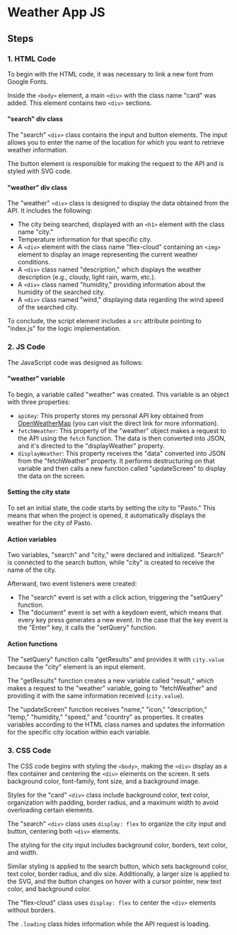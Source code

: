 # **Weather App JS**

## **Steps**

### **1. HTML Code**
To begin with the HTML code, it was necessary to link a new font from Google Fonts.

Inside the `<body>` element, a main `<div>` with the class name "card" was added. This element contains two `<div>` sections.

#### **"search" div class**
The "search" `<div>` class contains the input and button elements. The input allows you to enter the name of the location for which you want to retrieve weather information.

The button element is responsible for making the request to the API and is styled with SVG code.

#### **"weather" div class**
The "weather" `<div>` class is designed to display the data obtained from the API. It includes the following:
- The city being searched, displayed with an `<h1>` element with the class name "city."
- Temperature information for that specific city.
- A `<div>` element with the class name "flex-cloud" containing an `<img>` element to display an image representing the current weather conditions.
- A `<div>` class named "description," which displays the weather description (e.g., cloudy, light rain, warm, etc.).
- A `<div>` class named "humidity," providing information about the humidity of the searched city.
- A `<div>` class named "wind," displaying data regarding the wind speed of the searched city.

To conclude, the script element includes a `src` attribute pointing to "index.js" for the logic implementation.

### **2. JS Code**
The JavaScript code was designed as follows:

#### **"weather" variable**

To begin, a variable called "weather" was created. This variable is an object with three properties:

- `apiKey`: This property stores my personal API key obtained from [OpenWeatherMap](https://openweathermap.org/) (you can visit the direct link for more information).
- `fetchWeather`: This property of the "weather" object makes a request to the API using the `fetch` function. The data is then converted into JSON, and it's directed to the "displayWeather" property.
- `displayWeather`: This property receives the "data" converted into JSON from the "fetchWeather" property. It performs destructuring on that variable and then calls a new function called "updateScreen" to display the data on the screen.

#### **Setting the city state**

To set an initial state, the code starts by setting the city to "Pasto." This means that when the project is opened, it automatically displays the weather for the city of Pasto.

#### **Action variables**

Two variables, "search" and "city," were declared and initialized. "Search" is connected to the search button, while "city" is created to receive the name of the city.

Afterward, two event listeners were created:
- The "search" event is set with a click action, triggering the "setQuery" function.
- The "document" event is set with a keydown event, which means that every key press generates a new event. In the case that the key event is the "Enter" key, it calls the "setQuery" function.

#### **Action functions**

The "setQuery" function calls "getResults" and provides it with `city.value` because the "city" element is an input element.

The "getResults" function creates a new variable called "result," which makes a request to the "weather" variable, going to "fetchWeather" and providing it with the same information received (`city.value`).

The "updateScreen" function receives "name," "icon," "description," "temp," "humidity," "speed," and "country" as properties. It creates variables according to the HTML class names and updates the information for the specific city location within each variable.

### **3. CSS Code**
The CSS code begins with styling the `<body>`, making the `<div>` display as a flex container and centering the `<div>` elements on the screen. It sets background color, font-family, font size, and a background image.

Styles for the "card" `<div>` class include background color, text color, organization with padding, border radius, and a maximum width to avoid overloading certain elements.

The "search" `<div>` class uses `display: flex` to organize the city input and button, centering both `<div>` elements.

The styling for the city input includes background color, borders, text color, and width.

Similar styling is applied to the search button, which sets background color, text color, border radius, and div size. Additionally, a larger size is applied to the SVG, and the button changes on hover with a cursor pointer, new text color, and background color.

The "flex-cloud" class uses `display: flex` to center the `<div>` elements without borders.

The `.loading` class hides information while the API request is loading.
